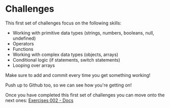 # Challenges

This first set of challenges focus on the following skills:

- Working with primitive data types (strings, numbers, booleans, null, undefined)
- Operators
- Functions
- Working with complex data types (objects, arrays)
- Conditional logic (if statements, switch statements)
- Looping over arrays

Make sure to add and commit every time you get something working!

Push up to Github too, so we can see how you're getting on!

Once you have completed this first set of challenges you can move onto the next ones: [Exercises 002 - Docs](./exercise002.md)
